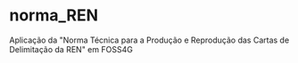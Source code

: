 # norma_REN
Aplicação da "Norma Técnica para a Produção e Reprodução das Cartas de Delimitação da REN" em FOSS4G
